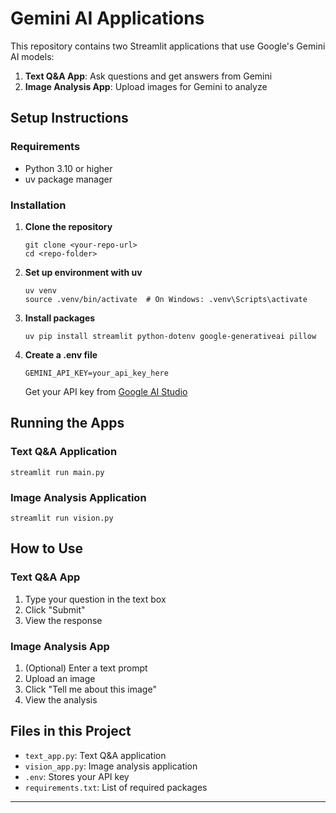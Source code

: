 # Gemini AI Applications

This repository contains two Streamlit applications that use Google's Gemini AI models:

1. **Text Q&A App**: Ask questions and get answers from Gemini
2. **Image Analysis App**: Upload images for Gemini to analyze

## Setup Instructions

### Requirements
- Python 3.10 or higher
- uv package manager

### Installation

1. **Clone the repository**
   ```
   git clone <your-repo-url>
   cd <repo-folder>
   ```

2. **Set up environment with uv**
   ```
   uv venv
   source .venv/bin/activate  # On Windows: .venv\Scripts\activate
   ```

3. **Install packages**
   ```
   uv pip install streamlit python-dotenv google-generativeai pillow
   ```

4. **Create a .env file**
   ```
   GEMINI_API_KEY=your_api_key_here
   ```
   Get your API key from [Google AI Studio](https://ai.google.dev/)

## Running the Apps

### Text Q&A Application
```
streamlit run main.py
```

### Image Analysis Application
```
streamlit run vision.py
```

## How to Use

### Text Q&A App
1. Type your question in the text box
2. Click "Submit"
3. View the response

### Image Analysis App
1. (Optional) Enter a text prompt
2. Upload an image
3. Click "Tell me about this image"
4. View the analysis

## Files in this Project

- `text_app.py`: Text Q&A application
- `vision_app.py`: Image analysis application
- `.env`: Stores your API key
- `requirements.txt`: List of required packages

---
